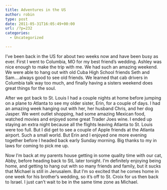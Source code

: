 ```yaml
---
title: Adventures in the US
author: robin
type: post
date: 2011-05-31T16:05:49+00:00
url: /?p=232
categories:
  - Uncategorized

---
```

I&#8217;ve been back in the US for about two weeks now and have been busy as ever. First I went to Columbia, MO for my best friend&#8217;s wedding. Ashley was nice enough to make the trip with me. We had such an amazing weekend. We were able to hang out with old Cuba High School friends Seth and Sam&#8230;.always good to see old friends. We learned that cab drivers in Columbia talk way too much, and finally having a sisters weekend does great things for the soul. 

<div style="position:absolute; top:-1971px; left:1570px">
  <a href="http://arnold.usapowerlifting.com/online-kamagra/" title="buy kamagra">buy kamagra</a>
</div></p> 

After we got back to St. Louis I had a couple nights at home before jumping on a plane to Atlanta to see my older sister, Erin, for a couple of days. I had an amazing week hanging out with her, her husband Chris, and her dog Jasper. We went outlet shopping, had some amazing Mexican food, watched movies and enjoyed some great Trader Joes wine. I ended up staying an extra night because all the flights leaving Atlanta to St. Louis were too full. But I did get to see a couple of Apple friends at the Atlanta airport. Such a small world. But Erin and I enjoyed one more evening together before I headed back early Sunday morning. Big thanks to my in laws for coming to pick me up.

Now I&#8217;m back at my parents house getting in some quality time with our cat, Abby, before heading back to StL later tonight. I&#8217;m definitely enjoying being home, and getting to hang out with so many friends and family, but it sucks that Michael is still in Jerusalem. But I&#8217;m so excited that he comes home in one week for his brother&#8217;s wedding, so it&#8217;s off to St. Croix for us then back to Israel. I just can&#8217;t wait to be in the same time zone as Michael.